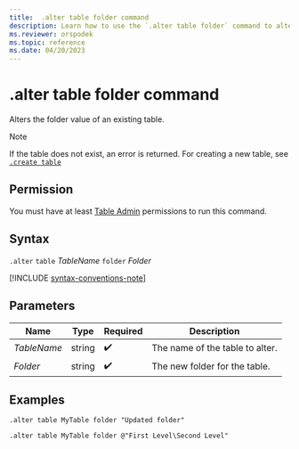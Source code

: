 ```yaml
---
title:  .alter table folder command
description: Learn how to use the `.alter table folder` command to alter the folder value of an existing table.
ms.reviewer: orspodek
ms.topic: reference
ms.date: 04/20/2023
---
```

# .alter table folder command

Alters the folder value of an existing table.

> [!NOTE]
> If the table does not exist, an error is returned. For creating a new table, see [`.create table`](create-table-command.md)

## Permission

You must have at least [Table Admin](access-control/role-based-access-control.md) permissions to run this command.

## Syntax

`.alter` `table` *TableName* `folder` *Folder*

[!INCLUDE [syntax-conventions-note](../../includes/syntax-conventions-note.md)]

## Parameters

|Name|Type|Required|Description|
|--|--|--|--|
| *TableName* | string |  :heavy_check_mark: | The name of the table to alter.|
| *Folder* | string |  :heavy_check_mark: | The new folder for the table.|

## Examples

```kusto
.alter table MyTable folder "Updated folder"
```

```kusto
.alter table MyTable folder @"First Level\Second Level"
```

